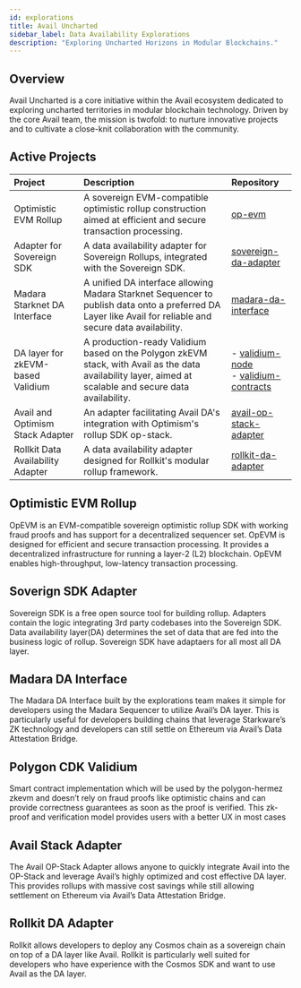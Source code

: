 ```yaml
---
id: explorations
title: Avail Uncharted
sidebar_label: Data Availability Explorations
description: "Exploring Uncharted Horizons in Modular Blockchains."
---
```


## Overview

Avail Uncharted is a core initiative within the Avail ecosystem dedicated to exploring uncharted territories in modular blockchain technology. 
Driven by the core Avail team, the mission is twofold: to nurture innovative projects and to cultivate a close-knit collaboration with the community.

## Active Projects

| Project                                | Description                                                                                                         | Repository                                                                                                   |
|:---------------------------------------|:--------------------------------------------------------------------------------------------------------------------|:-------------------------------------------------------------------------------------------------------------|
| Optimistic EVM Rollup                   | A sovereign EVM-compatible optimistic rollup construction aimed at efficient and secure transaction processing.     | [<ins>op-evm</ins>](https://github.com/availproject/op-evm)                                                             |
| Adapter for Sovereign SDK              | A data availability adapter for Sovereign Rollups, integrated with the Sovereign SDK.                                | [<ins>sovereign-da-adapter</ins>](https://github.com/availproject/sovereign-sdk/tree/main)                              |
| Madara Starknet DA Interface           | A unified DA interface allowing Madara Starknet Sequencer to publish data onto a preferred DA Layer like Avail for reliable and secure data availability. | [<ins>madara-da-interface</ins>](https://github.com/keep-starknet-strange/madara/pull/1021)                              |
| DA layer for zkEVM-based Validium      | A production-ready Validium based on the Polygon zkEVM stack, with Avail as the data availability layer, aimed at scalable and secure data availability. | - [<ins>validium-node</ins>](https://github.com/QEDK/validium-node) <br/> - [<ins>validium-contracts</ins>](https://github.com/QEDK/validium-contracts) |
| Avail and Optimism Stack Adapter       | An adapter facilitating Avail DA's integration with Optimism's rollup SDK op-stack.                                  | [<ins>avail-op-stack-adapter</ins>](https://github.com/availproject/avail-op-stack-adapter)                              |
| Rollkit Data Availability Adapter      | A data availability adapter designed for Rollkit's modular rollup framework.                                        | [<ins>rollkit-da-adapter</ins>](https://github.com/rollkit/rollkit/pull/1168)                                            |

## Optimistic EVM Rollup
OpEVM is an EVM-compatible sovereign optimistic rollup SDK with working fraud proofs and has support for a decentralized sequencer set. OpEVM is designed for efficient and secure transaction processing. It provides a decentralized infrastructure for running a layer-2 (L2) blockchain. OpEVM enables high-throughput, low-latency transaction processing.

## Soverign SDK Adapter 
Sovereign SDK is a free open source tool for building rollup. Adapters contain the logic integrating 3rd party codebases into the Sovereign SDK. Data availability layer(DA) determines the set of data that are fed into the business logic of rollup. Sovereign SDK have adaptaers for all most all DA layer.

## Madara DA Interface
The Madara DA Interface built by the explorations team makes it simple for developers using the Madara Sequencer to utilize Avail’s DA layer. This is particularly useful for developers building chains that leverage Starkware’s ZK technology and developers can still settle on Ethereum via Avail’s Data Attestation Bridge.

## Polygon CDK Validium
Smart contract implementation which will be used by the polygon-hermez zkevm and doesn’t rely on fraud proofs like optimistic chains and can provide correctness guarantees as soon as the proof is verified. This zk-proof and verification model provides users with a better UX in most cases

## Avail Stack Adapter
The Avail OP-Stack Adapter allows anyone to quickly integrate Avail into the OP-Stack and leverage Avail’s highly optimized and cost effective DA layer. This provides rollups with massive cost savings while still allowing settlement on Ethereum via Avail’s Data Attestation Bridge.

## Rollkit DA Adapter
Rollkit allows developers to deploy any Cosmos chain as a sovereign chain on top of a DA layer like Avail. Rollkit is particularly well suited for developers who have experience with the Cosmos SDK and want to use Avail as the DA layer.
